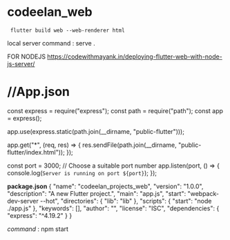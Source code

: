 # codeelan_web
     flutter build web --web-renderer html
 

local server command :  serve .

FOR NODEJS
https://codewithmayank.in/deploying-flutter-web-with-node-js-server/

# **//App.json**

const express = require("express");
const path = require("path");
const app = express();


app.use(express.static(path.join(__dirname, "public-flutter")));

app.get("*", (req, res) => {
res.sendFile(path.join(__dirname, "public-flutter/index.html"));
});

const port = 3000; // Choose a suitable port number
app.listen(port, () => {
console.log(`Server is running on port ${port}`);
});

**package.json**
{
"name": "codeelan_projects_web",
"version": "1.0.0",
"description": "A new Flutter project.",
"main": "app.js",
"start": "webpack-dev-server --hot",
"directories": {
"lib": "lib"
},
"scripts": {
"start": "node ./app.js"
},
"keywords": [],
"author": "",
"license": "ISC",
"dependencies": {
"express": "^4.19.2"
}
}

_command_ : npm start 